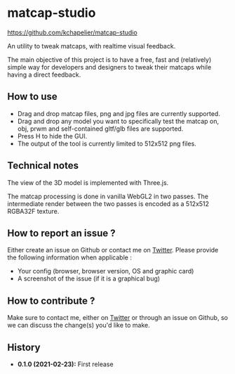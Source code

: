 # matcap-studio

https://github.com/kchapelier/matcap-studio

An utility to tweak matcaps, with realtime visual feedback.

The main objective of this project is to have a free, fast and (relatively) simple way for developers and designers to tweak their matcaps while having a direct feedback.

## How to use

 - Drag and drop matcap files, png and jpg files are currently supported.
 - Drag and drop any model you want to specifically test the matcap on, obj, prwm and self-contained gltf/glb files are supported.
 - Press H to hide the GUI.
 - The output of the tool is currently limited to 512x512 png files.

## Technical notes

The view of the 3D model is implemented with Three.js.

The matcap processing is done in vanilla WebGL2 in two passes. The intermediate render between the two passes is encoded as a 512x512 RGBA32F texture.

## How to report an issue ?

Either create an issue on Github or contact me on [Twitter](https://twitter.com/kchplr). Please provide the following information when applicable :

 - Your config (browser, browser version, OS and graphic card)
 - A screenshot of the issue (if it is a graphical bug)

## How to contribute ?

Make sure to contact me, either on [Twitter](https://twitter.com/kchplr) or through an issue on Github, so we can discuss the change(s) you'd like to make.

## History

 - **0.1.0 (2021-02-23):** First release